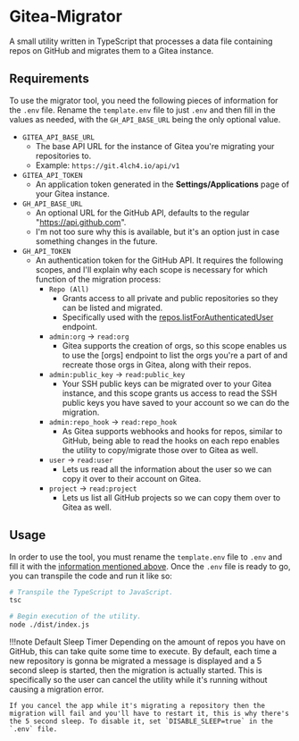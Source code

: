 # Gitea-Migrator

A small utility written in TypeScript that processes a data file containing repos on GitHub and migrates them to a Gitea instance.

## Requirements

To use the migrator tool, you need the following pieces of information for the `.env` file. Rename the `template.env` file to just `.env` and then fill in the values as needed, with the `GH_API_BASE_URL` being the only optional value.

- `GITEA_API_BASE_URL`
  - The base API URL for the instance of Gitea you're migrating your repositories to.
  - Example: `https://git.4lch4.io/api/v1`
- `GITEA_API_TOKEN`
  - An application token generated in the **Settings/Applications** page of your Gitea instance.
- `GH_API_BASE_URL`
  - An optional URL for the GitHub API, defaults to the regular "https://api.github.com".
  - I'm not too sure why this is available, but it's an option just in case something changes in the future.
- `GH_API_TOKEN`
  - An authentication token for the GitHub API. It requires the following scopes, and I'll explain why each scope is necessary for which function of the migration process:
    - `Repo (All)`
      - Grants access to all private and public repositories so they can be listed and migrated.
      - Specifically used with the [repos.listForAuthenticatedUser][1] endpoint.
    - `admin:org` -> `read:org`
      - Gitea supports the creation of orgs, so this scope enables us to use the [orgs] endpoint to list the orgs you're a part of and recreate those orgs in Gitea, along with their repos.
    - `admin:public_key` -> `read:public_key`
      - Your SSH public keys can be migrated over to your Gitea instance, and this scope grants us access to read the SSH public keys you have saved to your account so we can do the migration.
    - `admin:repo_hook` -> `read:repo_hook`
      - As Gitea supports webhooks and hooks for repos, similar to GitHub, being able to read the hooks on each repo enables the utility to copy/migrate those over to Gitea as well.
    - `user` -> `read:user`
      - Lets us read all the information about the user so we can copy it over to their account on Gitea.
    - `project` -> `read:project`
      - Lets us list all GitHub projects so we can copy them over to Gitea as well.

## Usage

In order to use the tool, you must rename the `template.env` file to `.env` and fill it with the [information mentioned above][2]. Once the `.env` file is ready to go, you can transpile the code and run it like so:

```bash
# Transpile the TypeScript to JavaScript.
tsc

# Begin execution of the utility.
node ./dist/index.js
```

!!!note Default Sleep Timer
    Depending on the amount of repos you have on GitHub, this can take quite some time to execute. By default, each time a new repository is gonna be migrated a message is displayed and a 5 second sleep is started, then the migration is actually started. This is specifically so the user can cancel the utility while it's running without causing a migration error.

    If you cancel the app while it's migrating a repository then the migration will fail and you'll have to restart it, this is why there's the 5 second sleep. To disable it, set `DISABLE_SLEEP=true` in the `.env` file.

[0]: https://git.4lch4.io/user/settings/applications
[1]: https://docs.github.com/en/rest/repos/repos#list-repositories-for-the-authenticated-user
[2]: #Requirements
